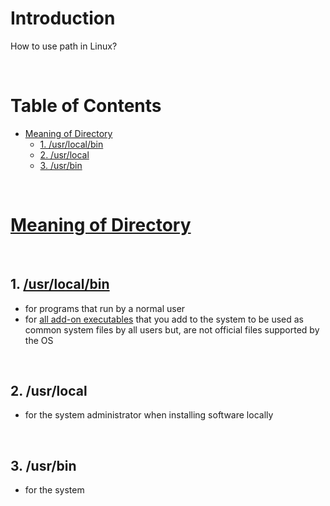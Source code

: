 <!-- omit in toc -->
# Introduction
How to use path in Linux?

<br />

<!-- omit in toc -->
# Table of Contents
- [Meaning of Directory](#meaning-of-directory)
  - [1. /usr/local/bin](#1-usrlocalbin)
  - [2. /usr/local](#2-usrlocal)
  - [3. /usr/bin](#3-usrbin)

<br />

# [Meaning of Directory](https://www.howtogeek.com/117435/htg-explains-the-linux-directory-structure-explained/)

<br />

## 1. [/usr/local/bin](https://unix.stackexchange.com/questions/4186/what-is-usr-local-bin)
* for programs that run by a normal user
* for [all add-on executables](https://www.quora.com/Whats-the-difference-between-usr-bin-and-usr-local-bin) that you add to the system to be used as common system files by all users but, are not official files supported by the OS

<br />

## 2. /usr/local 
* for the system administrator when installing software locally

<br />

## 3. /usr/bin
* for the system